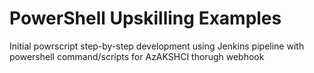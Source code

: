 # PowerShell Upskilling Examples
Initial powrscript step-by-step development using Jenkins pipeline with powershell command/scripts for AzAKSHCI thorugh webhook
